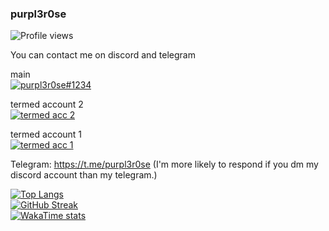 ### purpl3r0se
![Profile views](https://komarev.com/ghpvc/?username=purpl3r0se)

You can contact me on discord and telegram  

main  
[![purpl3r0se#1234](https://discord.c99.nl/widget/theme-1/975326428868534272.png)](https://discord.c99.nl/)  

termed account 2  
[![termed acc 2](https://discord.c99.nl/widget/theme-1/842095705388089395.png)](https://discord.c99.nl/)  

termed account 1  
[![termed acc 1](https://discord.c99.nl/widget/theme-1/935524992647573514.png)](https://discord.c99.nl/)  

Telegram: https://t.me/purpl3r0se (I'm more likely to respond if you dm my discord account than my telegram.)

[![Top Langs](https://github-readme-stats.vercel.app/api/top-langs/?username=purpl3r0se&langs_count=10)](https://github.com/anuraghazra/github-readme-stats)  
[![GitHub Streak](http://github-readme-streak-stats.herokuapp.com?user=purpl3r0se&theme=dark&background=000000)](https://git.io/streak-stats)  
[![WakaTime stats](https://github-readme-stats.vercel.app/api/wakatime?username=purpl3r0se&range=last_year)](https://github.com/anuraghazra/github-readme-stats)  

